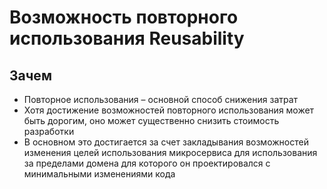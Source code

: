 # Возможность повторного использования Reusability

## Зачем

- Повторное использования – основной способ снижения затрат
- Хотя достижение возможностей повторного использования может быть дорогим, оно может существенно снизить стоимость разработки
- В основном это достигается за счет закладывания возможностей изменения целей использования микросервиса для использования за пределами домена для которого он проектировался с минимальными изменениями кода